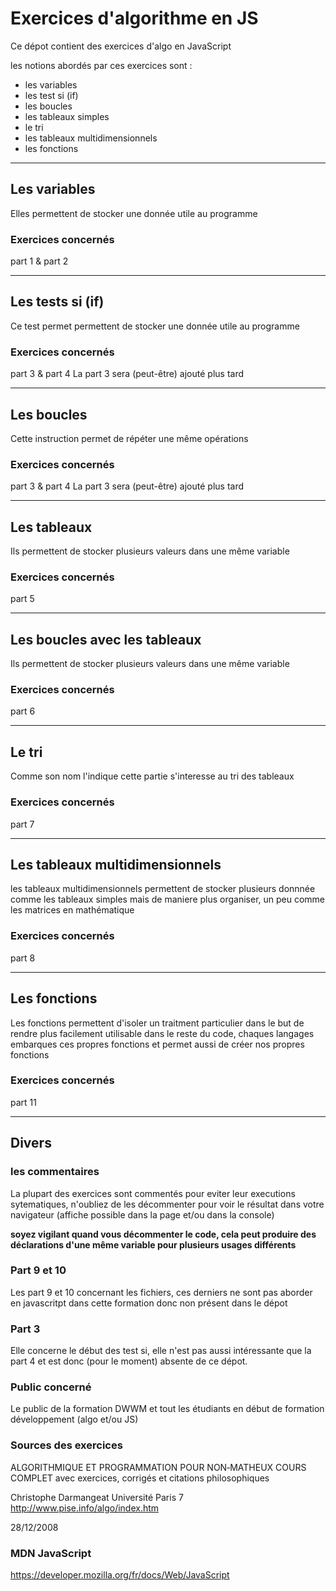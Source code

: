 # Exercices d'algorithme en JS
Ce dépot contient des exercices d'algo en JavaScript

les notions abordés par ces exercices sont :

- les variables
- les test si (if)
- les boucles
- les tableaux simples
- le tri
- les tableaux multidimensionnels
- les fonctions

****

## Les variables
Elles permettent de stocker une donnée utile au programme

### Exercices concernés
part 1 & part 2 

****

## Les tests si (if)
Ce test permet  permettent de stocker une donnée utile au programme

### Exercices concernés
part 3 & part 4
La part 3 sera (peut-être) ajouté plus tard

****

## Les boucles
Cette instruction permet de répéter une même opérations

### Exercices concernés
part 3 & part 4
La part 3 sera (peut-être) ajouté plus tard

****

## Les tableaux
Ils permettent de stocker plusieurs valeurs dans une même variable

### Exercices concernés
part 5

****

## Les boucles avec les tableaux
Ils permettent de stocker plusieurs valeurs dans une même variable

### Exercices concernés
part 6

****

## Le tri
Comme son nom l'indique cette partie s'interesse au tri des tableaux

### Exercices concernés
part 7

****

## Les tableaux multidimensionnels 
les tableaux multidimensionnels permettent de stocker plusieurs donnnée comme les tableaux simples mais de maniere plus organiser, un peu comme les matrices en mathématique

### Exercices concernés
part 8

****

## Les fonctions
Les fonctions permettent d'isoler un traitment particulier dans le but de rendre plus facilement utilisable dans le reste du code, chaques langages embarques ces propres fonctions et permet aussi de créer nos propres fonctions

### Exercices concernés
part 11

****

## Divers

### les commentaires
La plupart des exercices sont commentés pour eviter leur executions sytematiques, n'oubliez de les décommenter pour voir le résultat dans votre navigateur (affiche possible dans la page et/ou dans la console)

**soyez vigilant quand vous décommenter le code, cela peut produire des déclarations d'une même variable pour plusieurs usages différents**

### Part 9 et 10
Les part 9 et 10 concernant les fichiers, ces derniers ne sont pas aborder en javascritpt dans cette formation donc non présent dans le dépot

### Part 3
Elle concerne le début des test si, elle n'est pas aussi intéressante que la part 4  et est donc (pour le moment) absente de ce dépot.

### Public concerné
Le public de la formation DWWM et tout les étudiants en début de formation développement (algo et/ou JS)

### Sources des exercices
ALGORITHMIQUE ET PROGRAMMATION POUR NON‐MATHEUX
COURS COMPLET
avec exercices, corrigés et citations philosophiques

Christophe Darmangeat Université Paris 7 http://www.pise.info/algo/index.htm 

28/12/2008

### MDN JavaScript

https://developer.mozilla.org/fr/docs/Web/JavaScript
